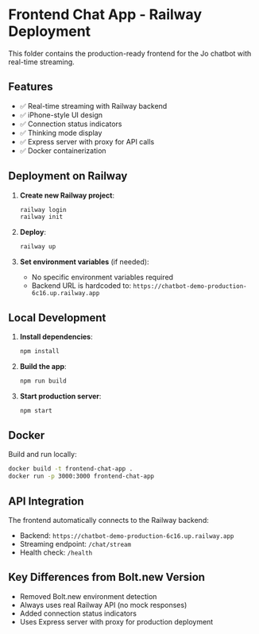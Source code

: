 # Frontend Chat App - Railway Deployment

This folder contains the production-ready frontend for the Jo chatbot with real-time streaming.

## Features

- ✅ Real-time streaming with Railway backend
- ✅ iPhone-style UI design 
- ✅ Connection status indicators
- ✅ Thinking mode display
- ✅ Express server with proxy for API calls
- ✅ Docker containerization

## Deployment on Railway

1. **Create new Railway project**:
   ```bash
   railway login
   railway init
   ```

2. **Deploy**:
   ```bash
   railway up
   ```

3. **Set environment variables** (if needed):
   - No specific environment variables required
   - Backend URL is hardcoded to: `https://chatbot-demo-production-6c16.up.railway.app`

## Local Development

1. **Install dependencies**:
   ```bash
   npm install
   ```

2. **Build the app**:
   ```bash
   npm run build
   ```

3. **Start production server**:
   ```bash
   npm start
   ```

## Docker

Build and run locally:
```bash
docker build -t frontend-chat-app .
docker run -p 3000:3000 frontend-chat-app
```

## API Integration

The frontend automatically connects to the Railway backend:
- Backend: `https://chatbot-demo-production-6c16.up.railway.app`
- Streaming endpoint: `/chat/stream`
- Health check: `/health`

## Key Differences from Bolt.new Version

- Removed Bolt.new environment detection
- Always uses real Railway API (no mock responses)
- Added connection status indicators
- Uses Express server with proxy for production deployment